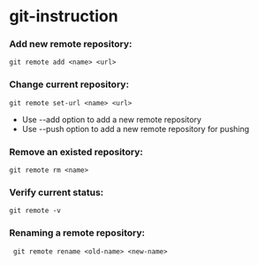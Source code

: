 # git-instruction
### Add new remote repository:
    git remote add <name> <url>
### Change current repository:
    git remote set-url <name> <url>
  * Use --add option to add a new remote repository 
  * Use --push option to add a new remote repository for pushing
### Remove an existed repository:
    git remote rm <name>
### Verify current status:
    git remote -v
### Renaming a remote repository:
     git remote rename <old-name> <new-name>
